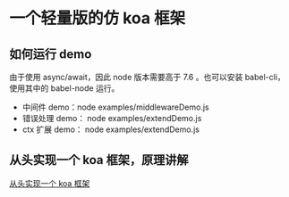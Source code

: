 # 一个轻量版的仿 koa 框架

## 如何运行 demo

由于使用 async/await，因此 node 版本需要高于 7.6 。也可以安装 babel-cli，使用其中的 babel-node 运行。

- 中间件 demo：node examples/middlewareDemo.js
- 错误处理 demo： node examples/extendDemo.js
- ctx 扩展 demo： node examples/extendDemo.js

## 从头实现一个 koa 框架，原理讲解

[从头实现一个 koa 框架](https://github.com/mly-zju/blog/issues/9)
